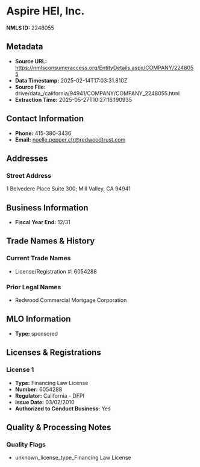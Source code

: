 # Aspire HEI, Inc.

**NMLS ID:** 2248055

## Metadata
- **Source URL:** https://nmlsconsumeraccess.org/EntityDetails.aspx/COMPANY/2248055
- **Data Timestamp:** 2025-02-14T17:03:31.810Z
- **Source File:** drive/data_/california/94941/COMPANY/COMPANY_2248055.html
- **Extraction Time:** 2025-05-27T10:27:16.190935

## Contact Information
- **Phone:** 415-380-3436
- **Email:** noelle.pepper.ctr@redwoodtrust.com

## Addresses
### Street Address
1 Belvedere Place Suite 300; Mill Valley, CA 94941

## Business Information
- **Fiscal Year End:** 12/31

## Trade Names & History
### Current Trade Names
- License/Registration #: 6054288

### Prior Legal Names
- Redwood Commercial Mortgage Corporation

## MLO Information
- **Type:** sponsored

## Licenses & Registrations

### License 1
- **Type:** Financing Law License
- **Number:** 6054288
- **Regulator:** California - DFPI
- **Issue Date:** 03/02/2010
- **Authorized to Conduct Business:** Yes

## Quality & Processing Notes
### Quality Flags
- unknown_license_type_Financing Law License
